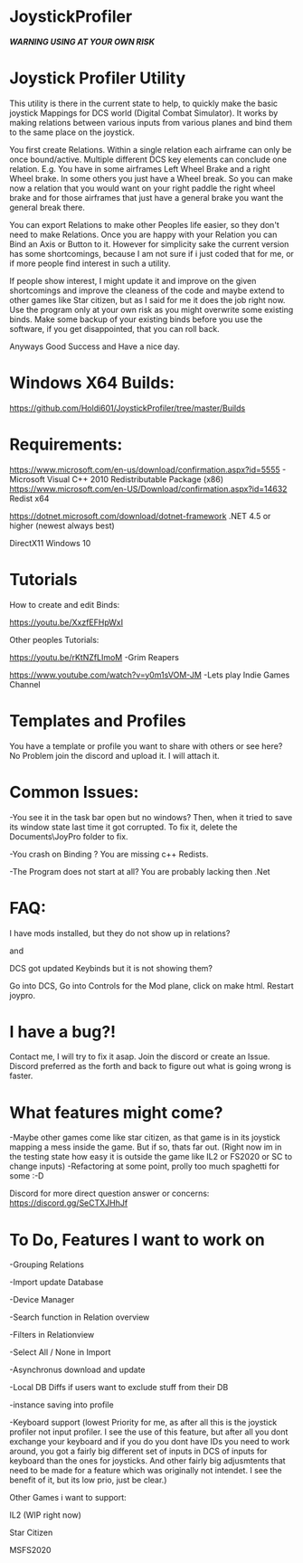 # JoystickProfiler
***WARNING USING AT YOUR OWN RISK***

# Joystick Profiler Utility

This utility is there in the current state to help, to quickly make the basic joystick Mappings for DCS world (Digital Combat Simulator).
It works by making relations between various inputs from various planes and bind them to the same place on the joystick.

You first create Relations. Within a single relation each airframe can only be once bound/active. Multiple different DCS key elements can conclude one relation. 
E.g. You have in some airframes Left Wheel Brake and a right Wheel brake. In some others you just have a Wheel break. So you can make now a relation that you would want on your
right paddle the right wheel brake and for those airframes that just have a general brake you want the general break there. 

You can export Relations to make other Peoples life easier, so they don't need to make Relations. 
Once you are happy with your Relation you can Bind an Axis or Button to it. 
However for simplicity sake the current version has some shortcomings, because I am not sure if i just coded that for me, or if more people find interest in such a utility.

If people show interest, I might update it and improve on the given shortcomings and improve the cleaness of the code and maybe extend to other games like Star citizen, but as I said for me it does the job right now. 
Use the program only at your own risk as you might overwrite some existing binds. Make some backup of your existing binds before you use the software, if you get disappointed, that you can roll back.

Anyways Good Success and Have a nice day.

# Windows X64 Builds: 

https://github.com/Holdi601/JoystickProfiler/tree/master/Builds 


# Requirements:
https://www.microsoft.com/en-us/download/confirmation.aspx?id=5555 - Microsoft Visual C++ 2010 Redistributable Package (x86)
https://www.microsoft.com/en-US/Download/confirmation.aspx?id=14632 Redist x64

https://dotnet.microsoft.com/download/dotnet-framework .NET 4.5 or higher (newest always best)

DirectX11
Windows 10

# Tutorials

How to create and edit Binds:

https://youtu.be/XxzfEFHpWxI

Other peoples Tutorials:

https://youtu.be/rKtNZfLImoM -Grim Reapers

https://www.youtube.com/watch?v=y0m1sVOM-JM -Lets play Indie Games Channel

# Templates and Profiles

You have a template or profile you want to share with others or see here? No Problem join the discord and upload it. I will attach it. 

# Common Issues:
-You see it in the task bar open but no windows? Then, when it tried to save its window state last time it got corrupted. To fix it, delete the Documents\JoyPro folder to fix.

-You crash on Binding ? You are missing c++ Redists.

-The Program does not start at all? You are probably lacking then .Net

# FAQ:
I have mods installed, but they do not show up in relations?

and

DCS got updated Keybinds but it is not showing them?

Go into DCS, Go into Controls for the Mod plane, click on make html. Restart joypro.


# I have a bug?!

Contact me, I will try to fix it asap. Join the discord or create an Issue. Discord preferred as the forth and back to figure out what is going wrong is faster.


# What features might come?

-Maybe other games come like star citizen, as that game is in its joystick mapping a mess inside the game. But if so, thats far out. 
(Right now im in the testing state how easy it is outside the game like IL2 or FS2020 or SC to change inputs)
-Refactoring at some point, prolly too much spaghetti for some :-D 


Discord for more direct question answer or concerns: https://discord.gg/SeCTXJHhJf

# To Do, Features I want to work on

-Grouping Relations

-Import update Database

-Device Manager

-Search function in Relation overview

-Filters in Relationview

-Select All / None in Import

-Asynchronus download and update

-Local DB Diffs if users want to exclude stuff from their DB

-instance saving into profile

-Keyboard support (lowest Priority for me, as after all this is the joystick profiler not input profiler. I see the use of this feature, but after all you dont exchange your keyboard and if you do you dont have IDs you need to work around, you got a fairly big different set of inputs in DCS of inputs for keyboard than the ones for joysticks. And other fairly big adjusmtents that need to be made for a feature which was originally not intendet. I see the benefit of it, but its low prio, just be clear.)


Other Games i want to support:

IL2 (WIP right now)

Star Citizen

MSFS2020
